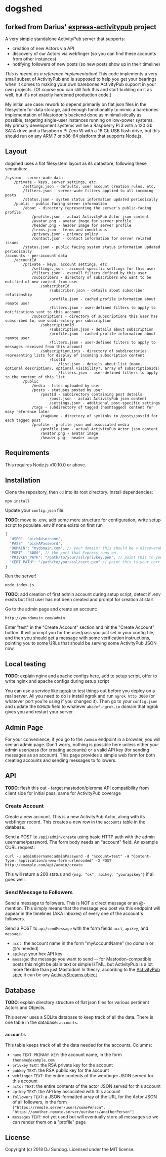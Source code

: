 # dogshed
## forked from Darius' [express-activitypub](https://github.com/dariusk/express-activitypub) project

A very simple standalone ActivityPub server that supports:

* creation of new Actors via API
* discovery of our Actors via webfinger (so you can find these accounts from other instances)
* notifying followers of new posts (so new posts show up in their timeline)

_This is meant as a reference implementation!_ This code implements a very small subset of ActivityPub and is supposed to help you get your bearings when it comes to making your own barebones ActivityPub support in your own projects. (Of course you can still fork this and start building on it as well, but it's not exactly hardened production code.)

My initial use case: rework to depend primarily on flat json files in the filesystem for data storage, add enough functionality to mimic a barebones implementation of Mastodon's backend done as minimalistically as possible, targeting single-user instances running on low-power systems. My primary development systems will be a Raspberry Pi 3 with a 120 Gb SATA drive and a Raspberry Pi Zero W with a 16 Gb USB flash drive, but this should run on any ARM 7 or x86-64 platform that supports Node.js.

## Layout

dogshed uses a flat filesystem layout as its datastore, following these semantics:

```
/system - server-wide data
    /private - keys, server settings, etc.
        /settings.json - defaults, user account creation rules, etc.
        /filters.json - server-wide filters applied to all incoming posts
        /status.json - system status information updated periodically
    /public - public facing server information
        /about - directory representing the server's public-facing profile
            /profile.json - actual ActivityPub Actor json content
            /avatar.png - avatar image for server profile
            /header.png - header image for server profile
            /terms.json - terms and conditions
            /privacy.json - privacy policy
            /contact.json - contact information for server related issues
        /status.json - public facing system status information updated periodically
/accounts - per-account data
    /accountId
        /private - keys, account settings, etc.
            /settings.json - account-specific settings for this user
            /filters.json - overall filters defined by this user
            /subscribers - directory of subscribers who want to be notified of new content from user
                /subscriberId
                    /subscriber.json - details about subscriber relationship
                    /profile.json - cached profile information about remote user
                    /filters.json - user-defined filters to apply to notifications sent to this account
            /subscriptions - directory of subscriptions this user has subscribed to, one subdirectory per subscription
                /subscriptionId
                    /subscription.json - details about subscription
                    /profile.json - cached profile information about remote user
                    /filters.json - user-defined filters to apply to messages received from this account
                /subscriptionLists - directory of subdirectories representing lists for display of incoming subscription content
                    /listId
                        /list.json - details about list (name, optional description?, optional visibility?, array of subscriptionIds)
                        /filters.json - user-defined filters to apply to the content of this list
        /public
            /media - files uploaded by user
            /posts - statuses posted by user
                /postId - subdirectory containing post details
                    /post.json - actual ActivityPub json content
                    /settings.json - additional post-specific settings
            /tags - subdirectory of tagged (hashtagged) content for easy reference later
                /tagName - directory of symlinks to /posts/postId for each tagged post
            /profile - profile json and associated media
                /profile.json - actual ActivityPub Actor json content
                /avatar.png - avatar image
                /header.png - header image

```

## Requirements

This requires Node.js v10.10.0 or above.

## Installation

Clone the repository, then `cd` into its root directory. Install dependencies:

`npm install`

Update your `config.json` file:

**TODO**: move to .env, add some more structure for configuration, write setup script to populate .env if none exists on first run

```js
{
  "USER": "pickAUsername",
  "PASS": "pickAPassword",
  "DOMAIN": "mydomain.com", // your domain! this should be a discoverable domain of some kind like "example.com"
  "PORT": "3000", // the port that Express runs on
  "PRIVKEY_PATH": "/path/to/your/ssl/privkey.pem", // point this to your private key you got from Certbot or similar
  "CERT_PATH": "/path/to/your/ssl/cert.pem" // point this to your cert you got from Certbot or similar
}
```

Run the server!

`node index.js`

**TODO**: add creation of first admin account during setup script, detect if .env exists but first user has not been created and prompt for creation at start

Go to the admin page and create an account:

`http://yourdomain.com/admin`

Enter "test" in the "Create Account" section and hit the "Create Account" button. It will prompt you for the user/pass you just set in your config file, and then you should get a message with some verification instructions, pointing you to some URLs that should be serving some ActivityPub JSON now.

## Local testing

**TODO**: explain nginx and apache configs here, add to setup script, offer to write nginx and apache configs during setup script

You can use a service like [ngrok](https://ngrok.com/) to test things out before you deploy on a real server. All you need to do is install ngrok and run `ngrok http 3000` (or whatever port you're using if you changed it). Then go to your `config.json` and update the `DOMAIN` field to whatever `abcdef.ngrok.io` domain that ngrok gives you and restart your server.

## Admin Page

For your convenience, if you go to the `/admin` endpoint in a browser, you will see an admin page. Don't worry, nothing is possible here unless either your admin user/pass (for creating accounts) or a valid API key (for sending messages as an account). This page provides a simple web form for both creating accounts and sending messages to followers.

## API

**TODO**: flesh this out - target mastodon/pleroma API compatibility from client side for initial pass, same for ActivityPub coverage

### Create Account

Create a new account. This is a new ActivityPub Actor, along with its webfinger record. This creates a new row in the `accounts` table in the database.

Send a POST to `/api/admin/create` using basic HTTP auth with the admin username/password. The form body needs an "account" field. An example CURL request:

```
curl -u adminUsername:adminPassword -d "account=test" -H "Content-Type: application/x-www-form-urlencoded" -X POST http://example.com/api/admin/create
```

This will return a 200 status and `{msg: "ok", apikey: "yourapikey"}` if all goes well.

### Send Message to Followers

Send a message to followers. This is NOT a direct message or an @-mention. This simply means that the message you post via this endpoint will appear in the timelines (AKA inboxes) of every one of the account's followers.

Send a POST to `api/sendMessage` with the form fields `acct`, `apikey`, and `message`.

* `acct`: the account name in the form "myAccountName" (no domain or @'s needed)
* `apikey`: your hex API key
* `message`: the message you want to send -- for Mastodon-compatible posts this might be plain text or simple HTML, but ActivityPub is a lot more flexible than just Mastodon! In theory, according to the [ActivityPub spec](https://www.w3.org/TR/activitypub/#create-activity-outbox) it can be any [ActivityStreams object](https://www.w3.org/TR/activitystreams-core/#object)

## Database

**TODO**: explain directory structure of flat json files for various pertinent Actors and Objects.

This server uses a SQLite database to keep track of all the data. There is one table in the database: `accounts`.

### `accounts`

This table keeps track of all the data needed for the accounts. Columns:

* `name` `TEXT PRIMARY KEY`: the account name, in the form `thename@example.com`
* `privkey` `TEXT`: the RSA private key for the account
* `pubkey` `TEXT`: the RSA public key for the account
* `webfinger` `TEXT`: the entire contents of the webfinger JSON served for this account
* `actor` `TEXT`: the entire contents of the actor JSON served for this account
* `apikey` `TEXT`: the API key associated with this account
* `followers` `TEXT`: a JSON-formatted array of the URL for the Actor JSON of all followers, in the form `["https://remote.server/users/somePerson", "https://another.remote.server/ourUsers/anotherPerson"]`
* `messages` `TEXT`: not yet used but will eventually store all messages so we can render them on a "profile" page

## License

Copyright (c) 2018 DJ Sundog. Licensed under the MIT license.

